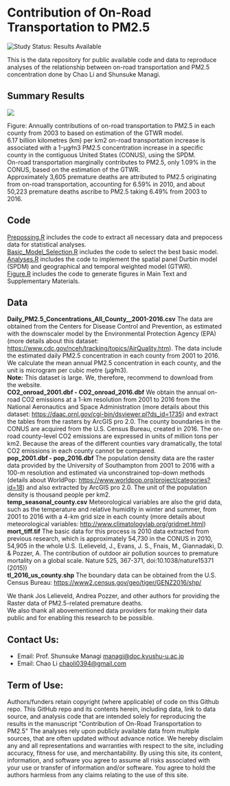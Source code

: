 # Contribution of On-Road Transportation to PM2.5  
<img src="https://img.shields.io/badge/Study%20Status-Results%20Available-yellow.svg" alt="Study Status: Results Available">   
  
This is the data repository for public available code and data to reproduce analyses of the relationship between on-road transportation and PM2.5 concentration done by Chao Li and Shunsuke Managi.
  
## Summary Results
  
![](/Figure/time_ser_low.gif)
  
Figure: Annually contributions of on-road transportation to PM2.5 in each county from 2003 to based on estimation of the GTWR model.  
6.17 billion kilometres (km) per km2 on-road transportation increase is associated with a 1-μg⁄m3  PM2.5 concentration increase in a specific county in the contiguous United States (CONUS), using the SPDM.  
On-road transportation marginally contributes to PM2.5, only 1.09% in the CONUS, based on the estimation of the GTWR.   
Approximately 3,605 premature deaths are attributed to PM2.5 originating from on-road transportation, accounting for 6.59% in 2010, and about 50,223 premature deaths ascribe to PM2.5 taking 6.49% from 2003 to 2016.   
  
## Code
[Prepossing.R](/Code/Prepossing.R) includes the code to extract all necessary data and prepocess data for statistical analyses.  
[Basic_Model_Selection.R](/Code/Basic_Model_Selection.R) includes the code to select the best basic model.  
[Analyses.R](/Code/Analyses.R) includes the code to implement the spatial panel Durbin model (SPDM) and geographical and temporal weighted model (GTWR).  
[Figure.R](/Code/Figure.R) includes the code to generate figures in Main Text and Supplementary Materials.  
  
## Data
**Daily_PM2.5_Concentrations_All_County__2001-2016.csv** The data are obtained from the Centers for Disease Control and Prevention, as estimated with the downscaler model by the Environmental Protection Agency (EPA) (more details about this dataset: <https://www.cdc.gov/nceh/tracking/topics/AirQuality.htm>). The data include the estimated daily PM2.5 concentration in each county from 2001 to 2016. We calculate the mean annual PM2.5 concentration in each county, and the unit is microgram per cubic metre (μg⁄m3).  
**Note:** This dataset is large. We, therefore, recommend to download from the website.  
**CO2_onroad_2001.dbf - CO2_onroad_2016.dbf** We obtain the annual on-road CO2 emissions at a 1-km resolution from 2001 to 2016 from the National Aeronautics and Space Administration (more details about this dataset: <https://daac.ornl.gov/cgi-bin/dsviewer.pl?ds_id=1735>) and extract the tables from the rasters by ArcGIS pro 2.0. The county boundaries in the CONUS are acquired from the U.S. Census Bureau, created in 2016. The on-road county-level CO2 emissions are expressed in units of million tons per km2. Because the areas of the different counties vary dramatically, the total CO2 emissions in each county cannot be compared.   
**pop_2001.dbf - pop_2016.dbf** The population density data are the raster data provided by the University of Southampton from 2001 to 2016 with a 100-m resolution and estimated via unconstrained top-down methods (details about WorldPop: <https://www.worldpop.org/project/categories?id=18>) and also extracted by ArcGIS pro 2.0. The unit of the population density is thousand people per km2.  
**temp_seasonal_county.csv** Meteorological variables are also the grid data, such as the temperature and relative humidity in winter and summer, from 2001 to 2016 with a 4-km grid size in each county (more details about meteorological variables: <http://www.climatologylab.org/gridmet.html>)  
**mort_tiff.tif** The basic data for this process is 2010 data extracted from previous research, which is approximately 54,730 in the CONUS in 2010, 54,905 in the whole U.S. (Lelieveld, J., Evans, J. S., Fnais, M., Giannadaki, D. & Pozzer, A. The contribution of outdoor air pollution sources to premature mortality on a global scale. Nature 525, 367-371, doi:10.1038/nature15371 (2015))  
**tl_2016_us_county.shp** The boundary data can be obtained from the U.S. Census Bureau: <https://www2.census.gov/geo/tiger/GENZ2016/shp/>  

We thank Jos Lelieveld, Andrea Pozzer, and other authors for providing the Raster data of PM2.5-related premature deaths.  
We also thank all abovementioned data providers for making their data public and for enabling this research to be possible.  
  
## Contact Us:
- Email: Prof. Shunsuke Managi <managi@doc.kyushu-u.ac.jp>  
- Email: Chao Li <chaoli0394@gmail.com>  
  
## Term of Use:
Authors/funders retain copyright (where applicable) of code on this Github repo. 
This GitHub repo and its contents herein, including data, link to data source, and analysis code that are intended solely for reproducing the results in the manuscript "Contribution of On-Road Transportation to PM2.5" The analyses rely upon publicly available data from multiple sources, that are often updated without advance notice. We hereby disclaim any and all representations and warranties with respect to the site, including accuracy, fitness for use, and merchantability. By using this site, its content, information, and software you agree to assume all risks associated with your use or transfer of information and/or software. You agree to hold the authors harmless from any claims relating to the use of this site.

